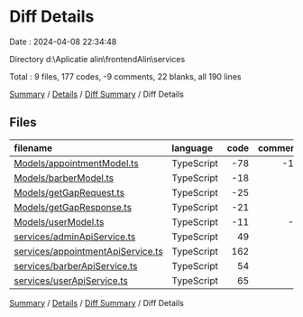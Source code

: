 # Diff Details

Date : 2024-04-08 22:34:48

Directory d:\\Aplicatie alin\\frontendAlin\\services

Total : 9 files,  177 codes, -9 comments, 22 blanks, all 190 lines

[Summary](results.md) / [Details](details.md) / [Diff Summary](diff.md) / Diff Details

## Files
| filename | language | code | comment | blank | total |
| :--- | :--- | ---: | ---: | ---: | ---: |
| [Models/appointmentModel.ts](/Models/appointmentModel.ts) | TypeScript | -78 | -12 | -14 | -104 |
| [Models/barberModel.ts](/Models/barberModel.ts) | TypeScript | -18 | 0 | -7 | -25 |
| [Models/getGapRequest.ts](/Models/getGapRequest.ts) | TypeScript | -25 | 0 | -4 | -29 |
| [Models/getGapResponse.ts](/Models/getGapResponse.ts) | TypeScript | -21 | 0 | -4 | -25 |
| [Models/userModel.ts](/Models/userModel.ts) | TypeScript | -11 | -2 | -3 | -16 |
| [services/adminApiService.ts](/services/adminApiService.ts) | TypeScript | 49 | 0 | 11 | 60 |
| [services/appointmentApiService.ts](/services/appointmentApiService.ts) | TypeScript | 162 | 1 | 15 | 178 |
| [services/barberApiService.ts](/services/barberApiService.ts) | TypeScript | 54 | 0 | 12 | 66 |
| [services/userApiService.ts](/services/userApiService.ts) | TypeScript | 65 | 4 | 16 | 85 |

[Summary](results.md) / [Details](details.md) / [Diff Summary](diff.md) / Diff Details